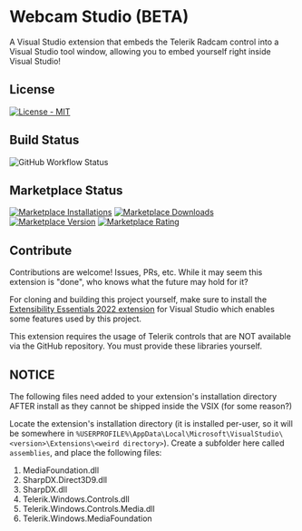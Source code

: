 # Webcam Studio (BETA)

A Visual Studio extension that embeds the Telerik Radcam control into a Visual Studio tool window, allowing you to embed yourself right inside Visual Studio!

## License

[![License - MIT](https://img.shields.io/github/license/codingwithcalvin/VS-WebcamStudio?style=for-the-badge)](https://img.shields.io/github/license/codingwithcalvin/VS-WebcamStudio?style=for-the-badge)

## Build Status

![GitHub Workflow Status](https://img.shields.io/github/actions/workflow/status/CodingWithCalvin/VS-WebcamStudio/release_build_and_deploy.yml?style=for-the-badge)

## Marketplace Status

[![Marketplace Installations](https://img.shields.io/visual-studio-marketplace/i/codingwithcalvin.VS-WebcamStudio?style=for-the-badge)](https://img.shields.io/visual-studio-marketplace/i/codingwithcalvin.VS-WebcamStudio?style=for-the-badge) [![Marketplace Downloads](https://img.shields.io/visual-studio-marketplace/d/codingwithcalvin.VS-WebcamStudio?style=for-the-badge)](https://img.shields.io/visual-studio-marketplace/d/codingwithcalvin.VS-WebcamStudio?style=for-the-badge)
[![Marketplace Version](https://img.shields.io/visual-studio-marketplace/v/codingwithcalvin.VS-WebcamStudio?style=for-the-badge)](https://img.shields.io/visual-studio-marketplace/v/codingwithcalvin.VS-WebcamStudio?style=for-the-badge) [![Marketplace Rating](https://img.shields.io/visual-studio-marketplace/r/codingwithcalvin.VS-WebcamStudio?style=for-the-badge)](https://img.shields.io/visual-studio-marketplace/r/codingwithcalvin.VS-WebcamStudio?style=for-the-badge)

## Contribute

Contributions are welcome! Issues, PRs, etc. While it may seem this extension is "done", who knows what the future may hold for it?

For cloning and building this project yourself, make sure to install the [Extensibility Essentials 2022 extension](https://marketplace.visualstudio.com/items?itemName=MadsKristensen.ExtensibilityEssentials2022) for Visual Studio which enables some features used by this project.

This extension requires the usage of Telerik controls that are NOT available via the GitHub repository. You must provide these libraries yourself.

## NOTICE 

The following files need added to your extension's installation directory AFTER install as they cannot be shipped inside the VSIX (for some reason?)

Locate the extension's installation directory (it is installed per-user, so it will be somewhere in `%USERPROFILE%\AppData\Local\Microsoft\VisualStudio\<version>\Extensions\<weird directory>`).
Create a subfolder here called `assemblies`, and place the following files:

1. MediaFoundation.dll
1. SharpDX.Direct3D9.dll
1. SharpDX.dll
1. Telerik.Windows.Controls.dll
1. Telerik.Windows.Controls.Media.dll
1. Telerik.Windows.MediaFoundation